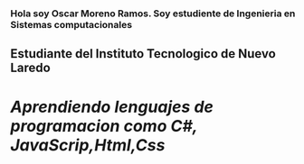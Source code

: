 ### Hola soy Oscar Moreno Ramos. Soy estudiente de Ingenieria en Sistemas computacionales
## Estudiante del Instituto Tecnologico de Nuevo Laredo
# *Aprendiendo lenguajes de programacion como C#, JavaScrip,Html,Css*

<!--
**Moreno-R01/Moreno-R01** is a ✨ _special_ ✨ repository because its `README.md` (this file) appears on your GitHub profile.

Here are some ideas to get you started:

- 🔭 I’m currently working on ...
- 🌱 I’m currently learning ...
- 👯 I’m looking to collaborate on ...
- 🤔 I’m looking for help with ...
- 💬 Ask me about ...
- 📫 How to reach me: ...
- 😄 Pronouns: ...
- ⚡ Fun fact: ...
-->
